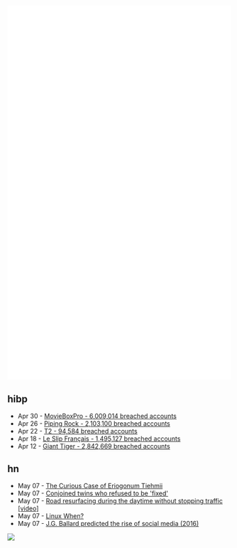 ![Metrics](https://raw.githubusercontent.com/phixion/phixion/master/metrics.svg)

## hibp

<!--
for https://github.com/phixion/phixion/blob/main/.github/workflows/feeds.yml
-->
<!--START_SECTION:haveibeenpwnd-->
- Apr 30 - [MovieBoxPro - 6,009,014 breached accounts](https://haveibeenpwned.com/PwnedWebsites#MovieBoxPro)
- Apr 26 - [Piping Rock - 2,103,100 breached accounts](https://haveibeenpwned.com/PwnedWebsites#PipingRock)
- Apr 22 - [T2 - 94,584 breached accounts](https://haveibeenpwned.com/PwnedWebsites#T2)
- Apr 18 - [Le Slip Français - 1,495,127 breached accounts](https://haveibeenpwned.com/PwnedWebsites#LeSlipFrancais)
- Apr 12 - [Giant Tiger - 2,842,669 breached accounts](https://haveibeenpwned.com/PwnedWebsites#GiantTiger)
<!--END_SECTION:haveibeenpwnd-->

## hn

<!--
for https://github.com/phixion/phixion/blob/main/.github/workflows/feeds.yml
-->
<!--START_SECTION:hn-->
- May 07 - [The Curious Case of Eriogonum Tiehmii](https://www.uvm.edu/cals/plantbiology/curious-case-eriogonum-tiehmii)
- May 07 - [Conjoined twins who refused to be 'fixed'](https://www.theatlantic.com/health/archive/2024/05/schappell-twins-conjoined-disabled-transgender/678316/)
- May 07 - [Road resurfacing during the daytime without stopping traffic [video]](https://www.youtube.com/watch?v=ymyIEGRw4-U)
- May 07 - [Linux When?](https://zed.dev/blog/zed-decoded-linux-when)
- May 07 - [J.G. Ballard predicted the rise of social media (2016)](https://www.openculture.com/2016/03/j-g-ballard-predicted-the-rise-of-social-media-and-youtube-celebrity-in-1977.html)
<!--END_SECTION:hn-->

<!--
for https://yhype.me
-->
![](https://hit.yhype.me/github/profile?user_id=13013670)
